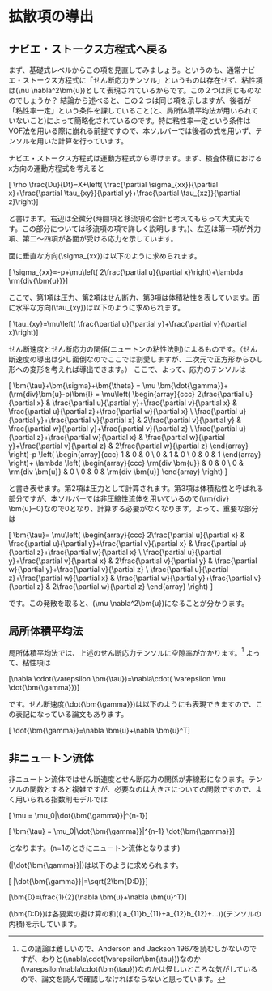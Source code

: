 # 拡散項の導出

## ナビエ・ストークス方程式へ戻る
まず、基礎式レベルからこの項を見直してみましょう。というのも、通常ナビエ・ストークス方程式に「せん断応力テンソル」というものは存在せず、粘性項は\(\nu \nabla^2\bm{u}\)として表現されているからです。この２つは同じものなのでしょうか？
結論から述べると、この２つは同じ項を示しますが、後者が「粘性率一定」という条件を課していること(と、局所体積平均法が用いられていないこと)によって簡略化されているのです。特に粘性率一定という条件はVOF法を用いる際に崩れる前提ですので、本ソルバーでは後者の式を用いず、テンソルを用いた計算を行っています。

ナビエ・ストークス方程式は運動方程式から導けます。まず、検査体積におけるx方向の運動方程式を考えると

\[ \rho \frac{Du}{Dt}=X+\left( \frac{\partial \sigma_{xx}}{\partial x}+\frac{\partial \tau_{xy}}{\partial y}+\frac{\partial \tau_{xz}}{\partial z}\right)\]

と書けます。右辺は全微分(時間項と移流項の合計と考えてもらって大丈夫です。この部分については移流項の項で詳しく説明します。)、左辺は第一項が外力項、第二～四項が各面が受ける応力を示しています。

面に垂直な方向\(\sigma_{xx}\)は以下のように求められます。

\[ \sigma_{xx}=-p+\mu\left( 2\frac{\partial u}{\partial x}\right)+\lambda \rm{div{\bm{u}}}\]

ここで、第1項は圧力、第2項はせん断力、第3項は体積粘性を表しています。面に水平な方向\(\tau_{xy}\)は以下のように求められます。

\[ \tau_{xy}=\mu\left( \frac{\partial u}{\partial y}+\frac{\partial v}{\partial x}\right)\]

せん断速度とせん断応力の関係(ニュートンの粘性法則)によるものです。（せん断速度の導出は少し面倒なのでここでは割愛しますが、二次元で正方形からひし形への変形を考えれば導出できます。）
ここで、よって、応力のテンソルは

\[
  \bm{\tau}+\bm{\sigma}+\bm{\theta} = 
  \mu \bm{\dot{\gamma}}+ (\rm{div}\bm{u}-p)\bm{I} =
  \mu\left(
    \begin{array}{ccc}
      2\frac{\partial u}{\partial x} & \frac{\partial u}{\partial y}+\frac{\partial v}{\partial x} & \frac{\partial u}{\partial z}+\frac{\partial w}{\partial x} \\
      \frac{\partial u}{\partial y}+\frac{\partial v}{\partial x} & 2\frac{\partial v}{\partial y} & \frac{\partial w}{\partial y}+\frac{\partial v}{\partial z} \\
      \frac{\partial u}{\partial z}+\frac{\partial w}{\partial x} & \frac{\partial w}{\partial y}+\frac{\partial v}{\partial z} & 2\frac{\partial w}{\partial z}
    \end{array}
  \right)-p
  \left(
    \begin{array}{ccc}
      1 & 0 & 0 \\
      0 & 1 & 0 \\
      0 & 0 & 1 
      \end{array}
  \right)+
  \lambda \left(
    \begin{array}{ccc}
      \rm{div \bm{u}} & 0 & 0 \\
      0 & \rm{div \bm{u}} & 0 \\
      0 & 0 & \rm{div \bm{u}} 
      \end{array}
  \right)
\]

と書き表せます。第2項は圧力として計算されます。第3項は体積粘性と呼ばれる部分ですが、本ソルバーでは非圧縮性流体を用いているので\(\rm{div} \bm{u}=0\)なので0となり、計算する必要がなくなります。よって、重要な部分は

\[
  \bm{\tau}= 
  \mu\left(
    \begin{array}{ccc}
      2\frac{\partial u}{\partial x} & \frac{\partial u}{\partial y}+\frac{\partial v}{\partial x} & \frac{\partial u}{\partial z}+\frac{\partial w}{\partial x} \\
      \frac{\partial u}{\partial y}+\frac{\partial v}{\partial x} & 2\frac{\partial v}{\partial y} & \frac{\partial w}{\partial y}+\frac{\partial v}{\partial z} \\
      \frac{\partial u}{\partial z}+\frac{\partial w}{\partial x} & \frac{\partial w}{\partial y}+\frac{\partial v}{\partial z} & 2\frac{\partial w}{\partial z}
    \end{array}
  \right)
\]

です。この発散を取ると、\(\mu \nabla^2\bm{u}\)になることが分かります。

## 局所体積平均法
局所体積平均法では、上述のせん断応力テンソルに空隙率がかかります。[^1]
よって、粘性項は

[^1]:この議論は難しいので、Anderson and Jackson 1967を読むしかないのですが、わりと\(\nabla\cdot(\varepsilon\bm{\tau})\)なのか\(\varepsilon\nabla\cdot(\bm{\tau})\)なのかは怪しいところな気がしているので、論文を読んで確認しなければならないと思っています。

\[\nabla \cdot(\varepsilon \bm{\tau})=\nabla\cdot( \varepsilon \mu  \dot{\bm{\gamma}})\]

です。せん断速度\(\dot{\bm{\gamma}}\)は以下のようにも表現できますので、この表記になっている論文もあります。

\[ \dot{\bm{\gamma}}=\nabla \bm{u}+\nabla \bm{u}^T\]

## 非ニュートン流体

非ニュートン流体ではせん断速度とせん断応力の関係が非線形になります。テンソルの関数とすると複雑ですが、必要なのは大きさについての関数ですので、よく用いられる指数則モデルでは

\[ \mu = \mu_0|\dot{\bm{\gamma}}|^{n-1}\]

\[ \bm{\tau} = \mu_0|\dot{\bm{\gamma}}|^{n-1} \dot{\bm{\gamma}}\]

となります。(n=1のときにニュートン流体となります)

\(|\dot{\bm{\gamma}}|\)は以下のように求められます。

\[ |\dot{\bm{\gamma}}|=\sqrt{2\bm{D:D}}\]

\[\bm{D}=\frac{1}{2}(\nabla \bm{u}+\nabla \bm{u}^T)\]

\(\bm{D:D}\)は各要素の掛け算の和(\( a_{11}b_{11}+a_{12}b_{12}+…\))(テンソルの内積)を示しています。